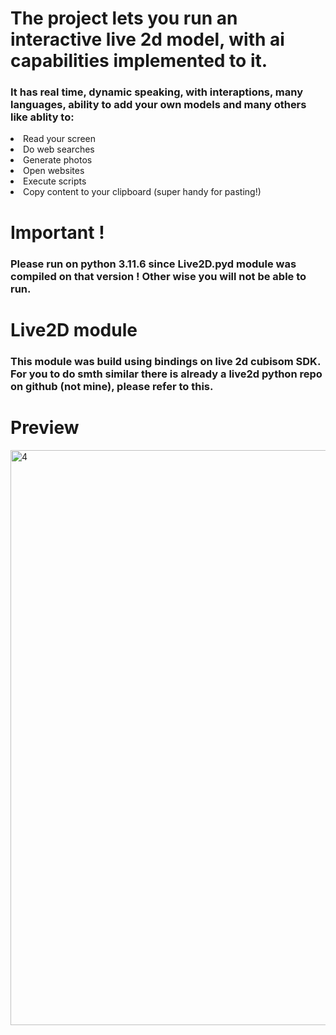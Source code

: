 # The project lets you run an interactive live 2d model, with ai capabilities implemented to it.
### It has real time, dynamic speaking, with interaptions, many languages, ability to add your own models and many others like ablity to:
  <li>Read your screen
  <li>Do web searches
  <li>Generate photos
  <li>Open websites
  <li>Execute scripts
  <li>Copy content to your clipboard (super handy for pasting!) 
    
# Important !
### Please run on python 3.11.6 since Live2D.pyd module was compiled on that version ! Other wise you will not be able to run.

# Live2D module
### This module was build using bindings on live 2d cubisom SDK. For you to do smth similar there is already a live2d python repo on github (not mine), please refer to this.

# Preview 
<img width="1799" height="920" alt="4" src="https://github.com/user-attachments/assets/947b2ca8-7009-443f-9aec-f21243d25e31" />
